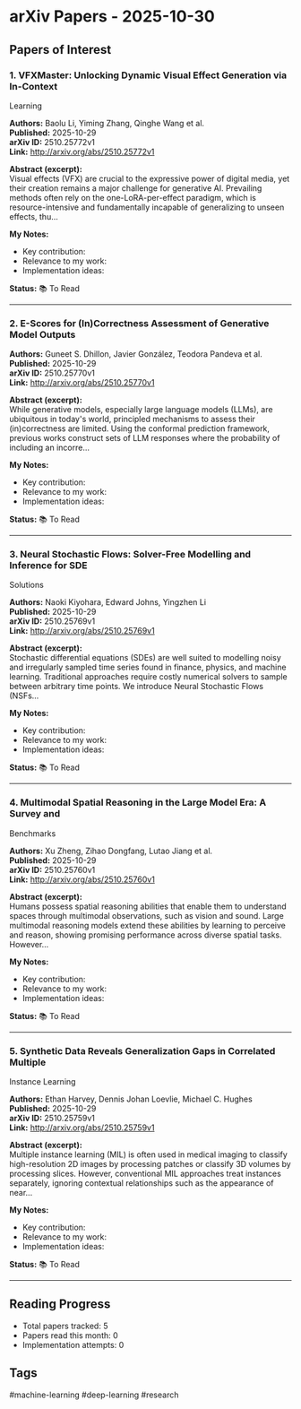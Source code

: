 # arXiv Papers - 2025-10-30

## Papers of Interest

### 1. VFXMaster: Unlocking Dynamic Visual Effect Generation via In-Context
  Learning

**Authors:** Baolu Li, Yiming Zhang, Qinghe Wang et al.  
**Published:** 2025-10-29  
**arXiv ID:** 2510.25772v1  
**Link:** http://arxiv.org/abs/2510.25772v1

**Abstract (excerpt):**  
Visual effects (VFX) are crucial to the expressive power of digital media,
yet their creation remains a major challenge for generative AI. Prevailing
methods often rely on the one-LoRA-per-effect paradigm, which is
resource-intensive and fundamentally incapable of generalizing to unseen
effects, thu...

**My Notes:**
- Key contribution:
- Relevance to my work:
- Implementation ideas:

**Status:** 📚 To Read

---

### 2. E-Scores for (In)Correctness Assessment of Generative Model Outputs

**Authors:** Guneet S. Dhillon, Javier González, Teodora Pandeva et al.  
**Published:** 2025-10-29  
**arXiv ID:** 2510.25770v1  
**Link:** http://arxiv.org/abs/2510.25770v1

**Abstract (excerpt):**  
While generative models, especially large language models (LLMs), are
ubiquitous in today's world, principled mechanisms to assess their
(in)correctness are limited. Using the conformal prediction framework, previous
works construct sets of LLM responses where the probability of including an
incorre...

**My Notes:**
- Key contribution:
- Relevance to my work:
- Implementation ideas:

**Status:** 📚 To Read

---

### 3. Neural Stochastic Flows: Solver-Free Modelling and Inference for SDE
  Solutions

**Authors:** Naoki Kiyohara, Edward Johns, Yingzhen Li  
**Published:** 2025-10-29  
**arXiv ID:** 2510.25769v1  
**Link:** http://arxiv.org/abs/2510.25769v1

**Abstract (excerpt):**  
Stochastic differential equations (SDEs) are well suited to modelling noisy
and irregularly sampled time series found in finance, physics, and machine
learning. Traditional approaches require costly numerical solvers to sample
between arbitrary time points. We introduce Neural Stochastic Flows (NSFs...

**My Notes:**
- Key contribution:
- Relevance to my work:
- Implementation ideas:

**Status:** 📚 To Read

---

### 4. Multimodal Spatial Reasoning in the Large Model Era: A Survey and
  Benchmarks

**Authors:** Xu Zheng, Zihao Dongfang, Lutao Jiang et al.  
**Published:** 2025-10-29  
**arXiv ID:** 2510.25760v1  
**Link:** http://arxiv.org/abs/2510.25760v1

**Abstract (excerpt):**  
Humans possess spatial reasoning abilities that enable them to understand
spaces through multimodal observations, such as vision and sound. Large
multimodal reasoning models extend these abilities by learning to perceive and
reason, showing promising performance across diverse spatial tasks. However...

**My Notes:**
- Key contribution:
- Relevance to my work:
- Implementation ideas:

**Status:** 📚 To Read

---

### 5. Synthetic Data Reveals Generalization Gaps in Correlated Multiple
  Instance Learning

**Authors:** Ethan Harvey, Dennis Johan Loevlie, Michael C. Hughes  
**Published:** 2025-10-29  
**arXiv ID:** 2510.25759v1  
**Link:** http://arxiv.org/abs/2510.25759v1

**Abstract (excerpt):**  
Multiple instance learning (MIL) is often used in medical imaging to classify
high-resolution 2D images by processing patches or classify 3D volumes by
processing slices. However, conventional MIL approaches treat instances
separately, ignoring contextual relationships such as the appearance of near...

**My Notes:**
- Key contribution:
- Relevance to my work:
- Implementation ideas:

**Status:** 📚 To Read

---


## Reading Progress
- Total papers tracked: 5
- Papers read this month: 0
- Implementation attempts: 0

## Tags
#machine-learning #deep-learning #research
